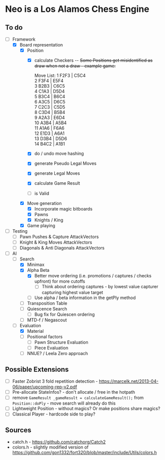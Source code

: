 # Neo is a Los Alamos Chess Engine

## To do
- [ ] Framework
  - [x] Board representation
    - [x] Position
      - [x] calculate Checkers -- ~~Some Positions get misidentified as draw when not a draw - example game:~~

        Move List: 
        1    F2F3  |  C5C4  
        2    F3F4  |  E5F4  
        3    B2B3  |  C6C5  
        4    C1A3  |  D5D4  
        5    B3C4  |  B6C4  
        6    A3C5  |  D6C5  
        7    C2C3  |  C5D5  
        8    C3D4  |  B5B4  
        9    A2A3  |  E6D4  
        10   A3B4  |  A5B4  
        11   A1A6  |  F6A6  
        12   E1D3  |  A6A1  
        13   D3B4  |  D5D6  
        14   B4C2  |  A1B1  

      - [x] do / undo move hashing
      - [x] generate Pseudo Legal Moves
      - [x] generate Legal Moves
      - [x] calculate Game Result
      - [ ] is Valid
    - [x] Move generation
      - [x] Incorporate magic bitboards
      - [x] Pawns
      - [x] Knights / King
    - [x] Game playing
- [ ] Testing
  - [ ] Pawn Pushes & Capture AttackVectors
  - [ ] Knight & King Moves AttackVectors
  - [ ] Diagonals & Anti Diagonals AttackVectors
- [ ] AI
  - [ ] Search
    - [x] Minimax
    - [x] Alpha Beta
      - [x] Better move ordering (i.e. promotions / captures / checks upfront) for more cutoffs
        - [ ] Think about ordering captures - by lowest value capturer capturing highest value target
      - [ ] Use alpha / beta information in the getPly method
    - [ ] Transposition Table
    - [ ] Quiescence Search
      - [ ] Bug fix for Quiescen ordering
    - [ ] MTD-f / Negascout
  - [ ] Evaluation
    - [x] Material
    - [ ] Positional factors
      - [ ] Pawn Structure Evaluation
      - [ ] Piece Evaluation
    - [ ] NNUE? / Leela Zero approach

## Possible Extensions
- [ ] Faster Zobrist 3 fold repetition detection - https://marcelk.net/2013-04-06/paper/upcoming-rep-v2.pdf
- [ ] Pre-allocate StateInfos? - don't allocate / free in the hotpath
- [ ] remove `GameResult _gameResult = calculateGameResult();` from `Position::doPly` - move search will already do this
- [ ] Lightweight Position - without magics? Or make positions share magics?
- [ ] Classical Player - hardcode side to play?

## Sources

- catch.h - https://github.com/catchorg/Catch2
- colors.h - slightly modified version of https://github.com/gon1332/fort320/blob/master/include/Utils/colors.h